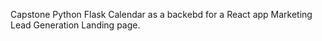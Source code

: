 Capstone Python Flask Calendar
as a backebd for a React app 
Marketing Lead Generation Landing page.